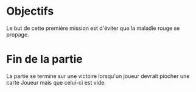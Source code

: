 # Objectifs

Le but de cette première mission est d'éviter que la maladie rouge se propage.

# Fin de la partie

La partie se termine sur une victoire lorsqu'un joueur devrait piocher une carte Joueur mais que celui-ci est vide.
